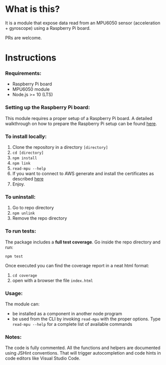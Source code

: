 # What is this?
It is a module that expose data read from an MPU6050 sensor (acceleration + gyroscope) using a Raspberry Pi board.

PRs are welcome.

# Instructions

### Requirements:
 - Raspberry Pi board
 - MPU6050 module
 - Node.js >= 10 (LTS)

### Setting up the Raspberry Pi board:
This module requires a proper setup of a Raspberry Pi board. A detailed walkthrough on how to prepare the Raspberry Pi setup can be found [here](./PI-SETUP.md).

### To install locally: 
1. Clone the repository in a directory `[directory]`
2. `cd [directory]`
3. `npm install`
4. `npm link`
5. `read-mpu --help`
6. If you want to connect to AWS generate and install the certificates as described [here](./PI-SETUP.md#certificates) 
7. Enjoy.

### To uninstall:
1. Go to repo directory
2. `npm unlink`
3. Remove the repo directory

### To run tests:
The package includes a **full test coverage**.
Go inside the repo directory and run: 

`npm test`

Once executed you can find the coverage report in a neat html format:
1. `cd coverage`
2. open with a browser the file `index.html`

### Usage:
The module can:
- be installed as a component in another node program
- be used from the CLI by invoking `read-mpu` with the proper options. Type `read-mpu --help` for a complete list of available commands

### Notes:
The code is fully commented.
All the functions and helpers are documented using JSHint conventions. That will trigger autocompletion and code hints in code editors like Visual Studio Code.